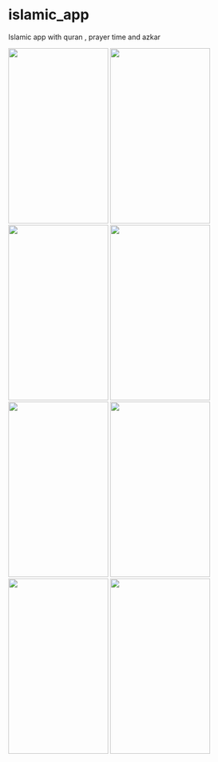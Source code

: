 # islamic_app
Islamic app with quran , prayer time and azkar




<img src="https://user-images.githubusercontent.com/115652759/232264231-66af3a58-250f-4554-98eb-a912cc76fa8a.png" width="200" height="350">

<img src="https://user-images.githubusercontent.com/115652759/232264432-07ed6421-52b3-4d14-af73-ce9c9e68713b.png" width="200" height="350">

<img src="https://user-images.githubusercontent.com/115652759/232264510-9bc4dc8b-56db-4de6-8cb9-3365fe97de66.png" width="200" height="350">
<img src="https://user-images.githubusercontent.com/115652759/232264683-ee98e402-486f-4dc3-98e3-c6c5bdbdccaf.png" width="200" height="350">
<img src="https://user-images.githubusercontent.com/115652759/232264532-5efef8ab-1a6a-4ba7-9d4a-7b51b51c1af8.png" width="200" height="350">
<img src="https://user-images.githubusercontent.com/115652759/232264568-6f8f2059-f415-46f7-9cb2-7c83fceb7e53.png" width="200" height="350">
<img src="https://user-images.githubusercontent.com/115652759/232264581-b4ed6b75-02c4-4fc6-879c-042313871ec8.png" width="200" height="350">

<img src="https://user-images.githubusercontent.com/115652759/232264607-06d6675e-ef5e-415f-a772-577f034f8ce8.png" width="200" height="350">
